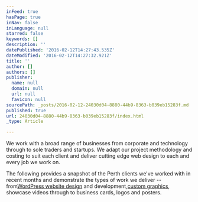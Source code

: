 ```yaml
---
inFeed: true
hasPage: true
inNav: false
inLanguage: null
starred: false
keywords: []
description: ''
datePublished: '2016-02-12T14:27:43.535Z'
dateModified: '2016-02-12T14:27:32.921Z'
title: ''
author: []
authors: []
publisher:
  name: null
  domain: null
  url: null
  favicon: null
sourcePath: _posts/2016-02-12-24030d04-8880-44b9-8363-b039eb15283f.md
published: true
url: 24030d04-8880-44b9-8363-b039eb15283f/index.html
_type: Article

---
```

We work with a broad range of businesses from corporate and technology through to sole traders and startups. We adapt our project methodology and costing to suit each client and deliver cutting edge web design to each and every job we work on.

The following provides a snapshot of the Perth clients we've worked with in recent months and demonstrate the types of work we deliver -- from[WordPress website design][0] and development,[custom graphics][1], showcase videos through to business cards, logos and posters.

[0]: https://startdigital.com.au/wordpress-websites-perth/
[1]: https://startdigital.com.au/importance-of-good-images/